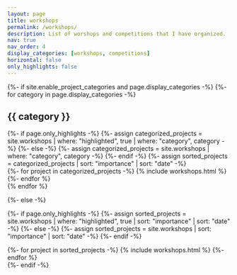 ```yaml
---
layout: page
title: workshops
permalink: /workshops/
description: List of worshops and competitions that I have organized.
nav: true
nav_order: 4
display_categories: [workshops, competitions]
horizontal: false
only_highlights: false
---
```


<!-- pages/workshops.md -->
<div class="writing">
{%- if site.enable_project_categories and page.display_categories -%}
  <!-- Display categorized workshops -->
  {%- for category in page.display_categories -%}
  <h2 class="category">{{ category }}</h2>
  {%- if page.only_highlights -%}
    {%- assign categorized_projects = site.workshops | where: "highlighted", true | where: "category", category -%}
  {%- else -%}
    {%- assign categorized_projects = site.workshops | where: "category", category -%}
  {%- endif -%}
  {%- assign sorted_projects = categorized_projects | sort: "importance" | sort: "date" -%}
  <!-- Generate cards for each workshops type -->
  <div class="list-style mx-auto">
    {%- for project in categorized_projects -%}
      {% include workshops.html %}
    {%- endfor %}
  </div>
  {% endfor %}

{%- else -%}
<!-- Display workshops without categories -->
  {%- if page.only_highlights -%}
  {%- assign sorted_projects = site.workshops | where: "highlighted", true | sort: "importance" | sort: "date" -%}
  {%- else -%}
  {%- assign sorted_projects = site.workshops | sort: "importance" | sort: "date" -%}
  {%- endif -%}
  <!-- Generate cards for each project -->
  <div class="list-style mx-auto">
    {%- for project in sorted_projects -%}
      {% include workshops.html %}
    {%- endfor %}
  </div>
{%- endif -%}

</div>